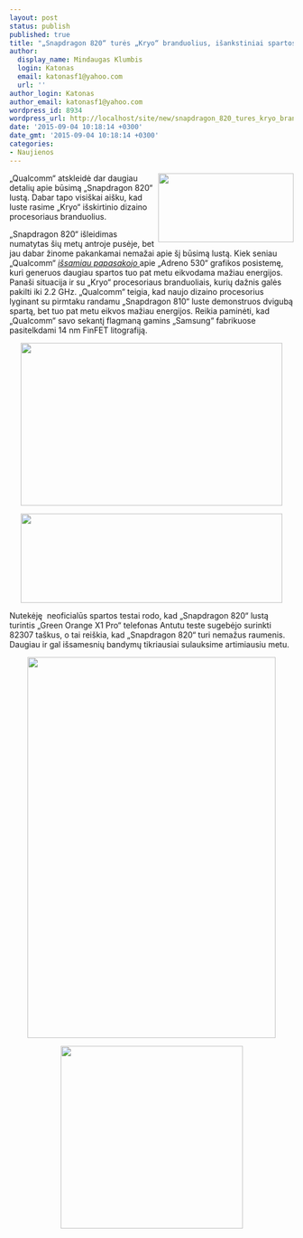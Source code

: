 ```yaml
---
layout: post
status: publish
published: true
title: "„Snapdragon 820“ turės „Kryo“ branduolius, išankstiniai spartos testai"
author:
  display_name: Mindaugas Klumbis
  login: Katonas
  email: katonasf1@yahoo.com
  url: ''
author_login: Katonas
author_email: katonasf1@yahoo.com
wordpress_id: 8934
wordpress_url: http://localhost/site/new/snapdragon_820_tures_kryo_branduolius_isankstiniai_spartos_testai/
date: '2015-09-04 10:18:14 +0300'
date_gmt: '2015-09-04 10:18:14 +0300'
categories:
- Naujienos
---
```

<p>
	<a href="http://technews.lt/userfiles/snapdragon-820.png"><img alt="" src="http://technews.lt/userfiles/snapdragon-820.png" style="width: 240px; height: 122px; float: right;" /></a>&bdquo;Qualcomm&ldquo; atskleidė dar daugiau detalių apie būsimą &bdquo;Snapdragon 820&ldquo; lustą. Dabar tapo visi&scaron;kai ai&scaron;ku, kad luste rasime &bdquo;Kryo&ldquo; i&scaron;skirtinio dizaino procesoriaus branduolius.</p>
<p>
	&bdquo;Snapdragon 820&ldquo; i&scaron;leidimas numatytas &scaron;ių metų antroje pusėje, bet jau dabar žinome pakankamai nemažai apie &scaron;į būsimą lustą. Kiek seniau &bdquo;Qualcomm&ldquo; <em><a href="http://technews.lt/tekstas/qualcomm_detalizavo_adreno_530_grafikos_posisteme.html;;">i&scaron;samiau papasakojo </a></em>apie &bdquo;Adreno 530&ldquo; grafikos posistemę, kuri generuos daugiau spartos tuo pat metu eikvodama mažiau energijos. Pana&scaron;i situacija ir su &bdquo;Kryo&ldquo; procesoriaus branduoliais, kurių dažnis galės pakilti iki 2.2 GHz. &bdquo;Qualcomm&ldquo; teigia, kad naujo dizaino procesorius lyginant su pirmtaku randamu &bdquo;Snapdragon 810&ldquo; luste demonstruos dvigubą spartą, bet tuo pat metu eikvos mažiau energijos. Reikia paminėti, kad &bdquo;Qualcomm&ldquo; savo sekantį flagmaną gamins &bdquo;Samsung&ldquo; fabrikuose pasitelkdami 14 nm FinFET litografiją.</p>
<p style="text-align: center;">
	<a href="http://technews.lt/userfiles/snapdragon-cpu-tiers-examples.jpg"><img alt="" src="http://technews.lt/userfiles/snapdragon-cpu-tiers-examples.jpg" style="width: 464px; height: 288px;" /></a></p>
<p style="text-align: center;">
	<a href="http://technews.lt/userfiles/snapdragon_820_kryo-cpu_feature.jpg"><img alt="" src="http://technews.lt/userfiles/snapdragon_820_kryo-cpu_feature.jpg" style="width: 464px; height: 158px;" /></a></p>
<p>
	Nutekėję &nbsp;neoficialūs spartos testai rodo, kad &bdquo;Snapdragon 820&ldquo; lustą turintis &bdquo;Green Orange X1 Pro&ldquo; telefonas Antutu teste sugebėjo surinkti 82307 ta&scaron;kus, o tai rei&scaron;kia, kad &bdquo;Snapdragon 820&ldquo; turi nemažus raumenis. Daugiau ir gal i&scaron;samesnių bandymų tikriausiai sulauksime artimiausiu metu.</p>
<p style="text-align: center;">
	<img alt="" src="http://technews.lt/userfiles/Green-Orange-X1-Pro-with-Snapdragon-820.jpg" style="width: 440px; height: 674px;" /></p>
<p style="text-align: center;">
	<img alt="" src="http://technews.lt/userfiles/Geen-Orange-X1-Pro-with-Snapdragon-820-antutu.jpg" style="width: 323px; height: 323px;" /></p>
